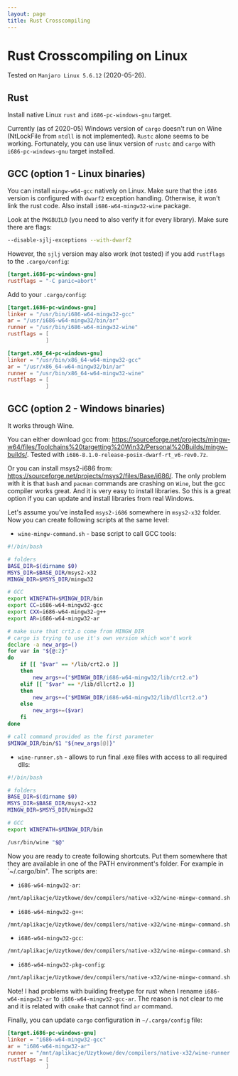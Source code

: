 ```yaml
---
layout: page
title: Rust Crosscompiling
---
```


# Rust Crosscompiling on Linux

Tested on `Manjaro Linux 5.6.12` (2020-05-26).

## Rust

Install native Linux `rust` and `i686-pc-windows-gnu` target.

Currently (as of 2020-05) Windows version of `cargo` doesn't run on Wine (NtLockFile from `ntdll` is not implemented). `Rustc` alone seems to be working. Fortunately, you can use linux version of `rustc` and `cargo` with `i686-pc-windows-gnu` target installed.

## GCC (option 1 - Linux binaries)

You can install `mingw-w64-gcc` natively on Linux. Make sure that the `i686` version is configured with `dwarf2` exception handling. Otherwise, it won't link the rust code. Also install `i686-w64-mingw32-wine` package.

Look at the `PKGBUILD` (you need to also verify it for every library). Make sure there are flags:

```sh
--disable-sjlj-exceptions --with-dwarf2
```

However, the `sjlj` version may also work (not tested) if you add `rustflags` to the `.cargo/config`:

```toml
[target.i686-pc-windows-gnu]
rustflags = "-C panic=abort"
```

Add to your `.cargo/config`:

```toml
[target.i686-pc-windows-gnu]
linker = "/usr/bin/i686-w64-mingw32-gcc"
ar = "/usr/i686-w64-mingw32/bin/ar"
runner = "/usr/bin/i686-w64-mingw32-wine"
rustflags = [
            ]

[target.x86_64-pc-windows-gnu]
linker = "/usr/bin/x86_64-w64-mingw32-gcc"
ar = "/usr/x86_64-w64-mingw32/bin/ar"
runner = "/usr/bin/x86_64-w64-mingw32-wine"
rustflags = [
            ]
```

## GCC (option 2 - Windows binaries)

It works through Wine.

You can either download gcc from: <https://sourceforge.net/projects/mingw-w64/files/Toolchains%20targetting%20Win32/Personal%20Builds/mingw-builds/>. Tested with `i686-8.1.0-release-posix-dwarf-rt_v6-rev0.7z`.

Or you can install msys2-i686 from: <https://sourceforge.net/projects/msys2/files/Base/i686/>. The only problem with it is that `bash` and `pacman` commands are crashing on `Wine`, but the gcc compiler works great. And it is very easy to install libraries. So this is a great option if you can update and install libraries from real Windows.

Let's assume you've installed `msys2-i686` somewhere in `msys2-x32` folder. Now you can create following scripts at the same level:

- `wine-mingw-command.sh` - base script to call GCC tools:

```sh
#!/bin/bash

# folders
BASE_DIR=$(dirname $0)
MSYS_DIR=$BASE_DIR/msys2-x32
MINGW_DIR=$MSYS_DIR/mingw32

# GCC
export WINEPATH=$MINGW_DIR/bin
export CC=i686-w64-mingw32-gcc
export CXX=i686-w64-mingw32-g++
export AR=i686-w64-mingw32-ar

# make sure that crt2.o come from MINGW_DIR
# cargo is trying to use it's own version which won't work
declare -a new_args=()
for var in "${@:2}"
do
	if [[ "$var" == */lib/crt2.o ]]
	then
		new_args+=("$MINGW_DIR/i686-w64-mingw32/lib/crt2.o")
	elif [[ "$var" == */lib/dllcrt2.o ]]
	then
		new_args+=("$MINGW_DIR/i686-w64-mingw32/lib/dllcrt2.o")
	else
		new_args+=($var)
	fi
done

# call command provided as the first parameter
$MINGW_DIR/bin/$1 "${new_args[@]}"
```

- `wine-runner.sh` - allows to run final .exe files with access to all required dlls:

```sh
#!/bin/bash

# folders
BASE_DIR=$(dirname $0)
MSYS_DIR=$BASE_DIR/msys2-x32
MINGW_DIR=$MSYS_DIR/mingw32

# GCC
export WINEPATH=$MINGW_DIR/bin

/usr/bin/wine "$@"
```

Now you are ready to create following shortcuts. Put them somewhere that they are available in one of the PATH environment's folder. For example in `~/.cargo/bin". The scripts are:

- `i686-w64-mingw32-ar`:

```sh
/mnt/aplikacje/Uzytkowe/dev/compilers/native-x32/wine-mingw-command.sh ar.exe "$@"
```

- `i686-w64-mingw32-g++`:

```sh
/mnt/aplikacje/Uzytkowe/dev/compilers/native-x32/wine-mingw-command.sh g++.exe "$@"
```

- `i686-w64-mingw32-gcc`:

```sh
/mnt/aplikacje/Uzytkowe/dev/compilers/native-x32/wine-mingw-command.sh gcc.exe "$@"
```

- `i686-w64-mingw32-pkg-config`:

```sh
/mnt/aplikacje/Uzytkowe/dev/compilers/native-x32/wine-mingw-command.sh pkg-config.exe "$@"
```

Note! I had problems with building freetype for rust when I rename `i686-w64-mingw32-ar` to `i686-w64-mingw32-gcc-ar`. The reason is not clear to me and it is related with `cmake` that cannot find `ar` command. 

Finally, you can update `cargo` configuration in `~/.cargo/config` file:


```toml
[target.i686-pc-windows-gnu]
linker = "i686-w64-mingw32-gcc"
ar = "i686-w64-mingw32-ar"
runner = "/mnt/aplikacje/Uzytkowe/dev/compilers/native-x32/wine-runner.sh"
rustflags = [
            ]
```
